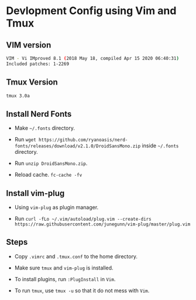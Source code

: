 # Devlopment Config using Vim and Tmux

## VIM version

```bash
VIM - Vi IMproved 8.1 (2018 May 18, compiled Apr 15 2020 06:40:31)
Included patches: 1-2269
```

## Tmux Version

```bash
tmux 3.0a
```

## Install Nerd Fonts

- Make `~/.fonts` directory. 

- Run `wget https://github.com/ryanoasis/nerd-fonts/releases/download/v2.1.0/DroidSansMono.zip` inside `~/.fonts` directory.

- Run `unzip DroidSansMono.zip`.

- Reload cache. `fc-cache -fv`

## Install vim-plug

- Using `vim-plug` as plugin manager.

- Run `curl -fLo ~/.vim/autoload/plug.vim --create-dirs https://raw.githubusercontent.com/junegunn/vim-plug/master/plug.vim`

## Steps

- Copy `.vimrc` and `.tmux.conf` to the home directory.

- Make sure `tmux` and `vim-plug` is installed.

- To install plugins, run `:PlugInstall` in `Vim`.

- To run `tmux`, use `tmux -u` so that it do not mess with `Vim`.